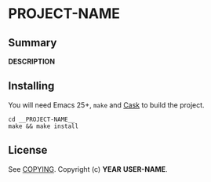 # __PROJECT-NAME__

## Summary

__DESCRIPTION__

## Installing

You will need Emacs 25+, `make` and [Cask](https://github.com/cask/cask) to
build the project.

    cd __PROJECT-NAME__
    make && make install


## License

See [COPYING][]. Copyright (c) __YEAR__ __USER-NAME__.


[CONTRIBUTING]: ./CONTRIBUTING.md
[COPYING]: ./__LICENSE-FILE-NAME__
